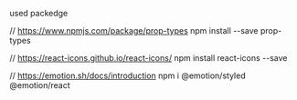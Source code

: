 used packedge

// https://www.npmjs.com/package/prop-types npm install --save prop-types

// https://react-icons.github.io/react-icons/ npm install react-icons --save

// https://emotion.sh/docs/introduction npm i @emotion/styled @emotion/react